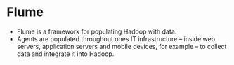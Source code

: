 Flume
==============
- Flume is a framework for populating Hadoop with data. 
- Agents are populated throughout ones IT infrastructure – inside web servers, application servers and mobile devices, for example – to collect data and integrate it into Hadoop.
